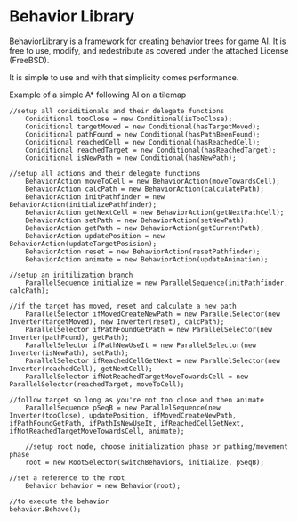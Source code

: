 Behavior Library
================

BehaviorLibrary is a framework for creating behavior trees for game AI. It is free to use, modify, and redestribute as covered under the attached License (FreeBSD).

It is simple to use and with that simplicity comes performance.

Example of a simple A* following AI on a tilemap

	//setup all coniditionals and their delegate functions
        Coniditional tooClose = new Conditional(isTooClose);
        Coniditional targetMoved = new Conditional(hasTargetMoved);
        Coniditional pathFound = new Conditional(hasPathBeenFound);
        Coniditional reachedCell = new Conditional(hasReachedCell);
        Coniditional reachedTarget = new Conditional(hasReachedTarget);
        Coniditional isNewPath = new Conditional(hasNewPath);

	//setup all actions and their delegate functions
        BehaviorAction moveToCell = new BehaviorAction(moveTowardsCell);
        BehaviorAction calcPath = new BehaviorAction(calculatePath);
        BehaviorAction initPathfinder = new BehaviorAction(initializePathfinder);
        BehaviorAction getNextCell = new BehaviorAction(getNextPathCell);
        BehaviorAction setPath = new BehaviorAction(setNewPath);
        BehaviorAction getPath = new BehaviorAction(getCurrentPath);
        BehaviorAction updatePosition = new BehaviorAction(updateTargetPosision);
        BehaviorAction reset = new BehaviorAction(resetPathfinder);
        BehaviorAction animate = new BehaviorAction(updateAnimation);

	//setup an initilization branch
        ParallelSequence initialize = new ParallelSequence(initPathfinder, calcPath);

	//if the target has moved, reset and calculate a new path
        ParallelSelector ifMovedCreateNewPath = new ParallelSelector(new Inverter(targetMoved), new Inverter(reset), calcPath);
        ParallelSelector ifPathFoundGetPath = new ParallelSelector(new Inverter(pathFound), getPath);
        ParallelSelector ifPathNewUseIt = new ParallelSelector(new Inverter(isNewPath), setPath);
        ParallelSelector ifReachedCellGetNext = new ParallelSelector(new Inverter(reachedCell), getNextCell);
        ParallelSelector ifNotReachedTargetMoveTowardsCell = new ParallelSelector(reachedTarget, moveToCell);
            
	//follow target so long as you're not too close and then animate
        ParallelSequence pSeqB = new ParallelSequence(new Inverter(tooClose), updatePosition, ifMovedCreateNewPath, ifPathFoundGetPath, ifPathIsNewUseIt, ifReachedCellGetNext, ifNotReachedTargetMoveTowardsCell, animate);

        //setup root node, choose initialization phase or pathing/movement phase
        root = new RootSelector(switchBehaviors, initialize, pSeqB);

	//set a reference to the root
        Behavior behavior = new Behavior(root);
	
	//to execute the behavior
	behavior.Behave();
		
